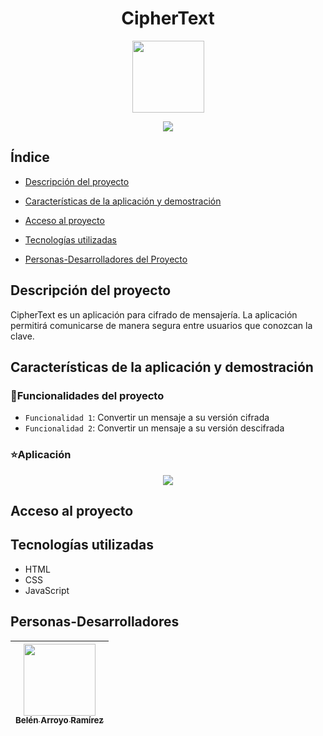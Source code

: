 <h1 align="center"> CipherText </h1>
<p align='center'>
<img src='https://user-images.githubusercontent.com/56883042/170859629-d2577980-f826-4eb6-a1fd-2587bfb2bee6.png' width=115></p> 

<p align="center">
<img src="https://img.shields.io/badge/STATUS-EN%20DESAROLLO-green">
</p>

## Índice

* [Descripción del proyecto](#descripción-del-proyecto)

* [Características de la aplicación y demostración](#Características-de-la-aplicación-y-demostración)

* [Acceso al proyecto](#acceso-al-proyecto)

* [Tecnologías utilizadas](#tecnologías-utilizadas)

* [Personas-Desarrolladores del Proyecto](#personas-desarrolladores)



## Descripción del proyecto

CipherText es un aplicación para cifrado de mensajería. La aplicación permitirá comunicarse de manera segura entre usuarios que conozcan la clave.

## Características de la aplicación y demostración

### :hammer:Funcionalidades del proyecto

- `Funcionalidad 1`: Convertir un mensaje a su versión cifrada
- `Funcionalidad 2`: Convertir un mensaje a su versión descifrada

### :star:Aplicación

<p align='center'>
<img src='imagenes/CifradoCesar.gif'>
</p>

## Acceso al proyecto

## Tecnologías utilizadas

- HTML
- CSS
- JavaScript

## Personas-Desarrolladores

| [<img src="https://user-images.githubusercontent.com/56883042/170875836-6d007ee7-7833-4c7f-b671-82d09ec6abcc.jpg" width=115><br><sub>Belén Arroyo Ramírez</sub>](https://github.com/Abelen21) |  
| :---: |










